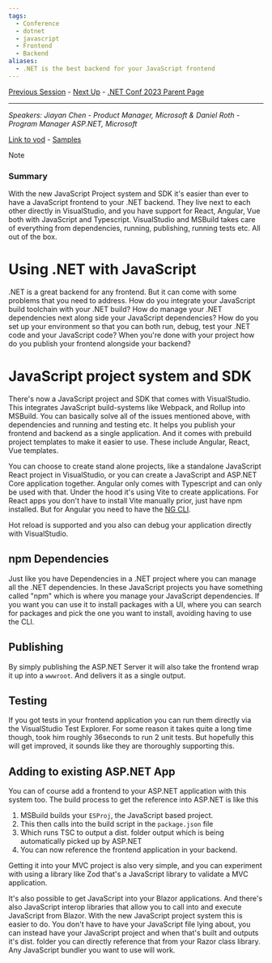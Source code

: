 ```yaml
---
tags:
  - Conference
  - dotnet
  - javascript
  - Frontend
  - Backend
aliases:
  - .NET is the best backend for your JavaScript frontend
---
```

[Previous Session](Make%20a%20template%20for%20your%20template;%20profit!.md) - [Next Up](ASP.NET%20Basics%20for%20Experts.md) - [.NET Conf 2023 Parent Page](../README.md)

---
_Speakers:
Jiayan Chen - Product Manager, Microsoft
& Daniel Roth - Program Manager ASP.NET, Microsoft_ 

[Link to vod](https://youtu.be/H1LlRUqj9U4) - [Samples](https://aka.ms/dotnet/js/samples)

>[!note]
>### Summary
>With the new JavaScript Project system and SDK it's easier than ever to have a JavaScript frontend to your .NET backend. They live next to each other directly in VisualStudio, and you have support for React, Angular, Vue both with JavaScript and Typescript. VisualStudio and MSBuild takes care of everything from dependencies, running, publishing, running tests etc. All out of the box.
# Using .NET with JavaScript
.NET is a great backend for any frontend. But it can come with some problems that you need to address. How do you integrate your JavaScript build toolchain with your .NET build? How do manage your .NET dependencies next along side your JavaScript dependencies? How do you set up your environment so that you can both run, debug, test your .NET code and your JavaScript code? When you're done with your project how do you publish your frontend alongside your backend?
# JavaScript project system and SDK
There's now a JavaScript project and SDK that comes with VisualStudio. This integrates JavaScript build-systems like Webpack, and Rollup into MSBuild. You can basically solve all of the issues mentioned above, with dependencies and running and testing etc. It helps you publish your frontend and backend as a single application. And it comes with prebuild project templates to make it easier to use. These include Angular, React, Vue templates. 

You can choose to create stand alone projects, like a standalone JavaScript React project in VisualStudio, or you can create a JavaScript and ASP.NET Core application together. Angular only comes with Typescript and can only be used with that. Under the hood it's using Vite to create applications. For React apps you don't have to install Vite manually prior, just have npm installed. But for Angular you need to have the [NG CLI](https://angular.io/cli).

Hot reload is supported and you also can debug your application directly with VisualStudio.
## npm Dependencies
Just like you have Dependencies in a .NET project where you can manage all the .NET dependencies. In these JavaScript projects you have something called "npm" which is where you manage your JavaScript dependencies. If you want you can use it to install packages with a UI, where you can search for packages and pick the one you want to install, avoiding having to use the CLI.
## Publishing
By simply publishing the ASP.NET Server it will also take the frontend wrap it up into a `wwwroot`. And delivers it as a single output. 
## Testing
If you got tests in your frontend application you can run them directly via the VisualStudio Test Explorer. For some reason it takes quite a long time though, took him roughly 36seconds to run 2 unit tests. But hopefully this will get improved, it sounds like they are thoroughly supporting this.
## Adding to existing ASP.NET App
You can of course add a frontend to your ASP.NET application with this system too. 
The build process to get the reference into ASP.NET is like this
1. MSBuild builds your `ESProj`, the JavaScript based project. 
2. This then calls into the build script in the `package.json` file
3. Which runs TSC to output a dist. folder output which is being automatically picked up by ASP.NET
4. You can now reference the frontend application in your backend.

Getting it into your MVC project is also very simple, and you can experiment with using a library like Zod that's a JavaScript library to validate a MVC application.

It's also possible to get JavaScript into your Blazor applications. And there's also JavaScript interop libraries that allow you to call into and execute JavaScript from Blazor. With the new JavaScript project system this is easier to do. You don't have to have your JavaScript file lying about, you can instead have your JavaScript project and when that's built and outputs it's dist. folder you can directly reference that from your Razor class library. Any JavaScript bundler you want to use will work. 